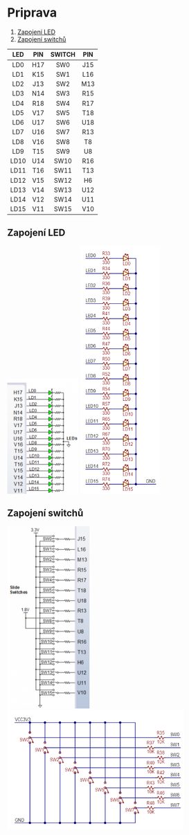 # Priprava

1. [Zapojení LED](#led)
2. [Zapojení switchů](#switch)

 | **LED** | **PIN** | **SWITCH** | **PIN** | 
 | :-: | :-: | :-: | :-: |
 | LD0 | H17 | SW0 | J15 |
 | LD1 | K15 | SW1 | L16 |
 | LD2 | J13 | SW2 | M13 |
 | LD3 | N14 | SW3 | R15 |
 | LD4 | R18 | SW4 | R17 |
 | LD5 | V17 | SW5 | T18 |
 | LD6 | U17 | SW6 | U18 |
 | LD7 | U16 | SW7 | R13 |
 | LD8 | V16 | SW8 | T8 |
 | LD9 | T15 | SW9 | U8 |
 | LD10 | U14 | SW10 | R16 |
 | LD11 | T16 | SW11 | T13 |
 | LD12 | V15 | SW12 | H6 |
 | LD13 | V14 | SW13 | U12 |
 | LD14 | V12 | SW14 | U11 |
 | LD15 | V11 | SW15 | V10 |




<a name="led"></a>
## Zapojení LED
![Led piny](images/Ledky.png)
![Led vnitrne](images/Ledky_Zapojeni.png)

<a name="switch"></a>
## Zapojení switchů
![Switch piny](images/Switche.png)
![Switch vnitrne](images/Switche_Zapojeni.png)
